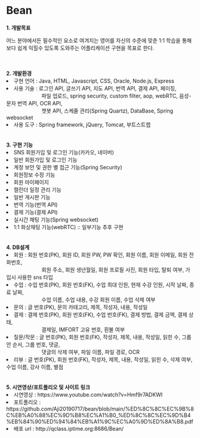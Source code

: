 # Bean

<b>1. 개발목표</b><br/>
  <p>어느 분야에서든 필수적인 요소로 여겨지는 영어를 자신의 수준에 맞춘 1:1 학습을 통해 보다 쉽게 익힐수 있도록 도와주는 어플리케이션 구현을 목표로 한다.</p>
<br/><br/>
<b>2. 개발환경</b>
  <li>구현 언어 : Java, HTML, Javascript, CSS, Oracle, Node.js, Express</li>
  <li>사용 기술 : 로그인 API, 글쓰기 API, 지도 API, 번역 API, 결제 API, 페이징,<br/>
&nbsp;&nbsp;&nbsp;&nbsp;&nbsp;&nbsp;&nbsp;&nbsp;&nbsp;&nbsp;&nbsp;&nbsp;&nbsp;&nbsp;&nbsp;&nbsp;&nbsp;&nbsp;&nbsp;&nbsp;&nbsp;&nbsp;&nbsp;
  파일 업로드, spring security, custom filter, aop, webRTC, 음성-문자 번역 API, OCR API,<br/>
&nbsp;&nbsp;&nbsp;&nbsp;&nbsp;&nbsp;&nbsp;&nbsp;&nbsp;&nbsp;&nbsp;&nbsp;&nbsp;&nbsp;&nbsp;&nbsp;&nbsp;&nbsp;&nbsp;&nbsp;&nbsp;&nbsp;&nbsp;
  챗봇 API, 스케줄 관리(Spring Quartz), DataBase, Spring websocket</li>
  <li>사용 도구 : Spring framework, jQuery, Tomcat, 부트스트랩</li>
<br/><br/>
<b>3. 구현 기능</b>
  <li>SNS 회원가입 및 로그인 기능(카카오, 네이버)</li>
  <li>일반 회원가입 및 로그인 기능</li>
  <li>계정 보안 및 권한 별 접근 기능(Spring Security)</li>
  <li>회원정보 수정 기능</li>
  <li>회원 마이페이지</li>
  <li>캘린더 일정 관리 기능</li>
  <li>일반 게시판 기능</li>
  <li>번역 기능(번역 API)</li>
  <li>결제 기능(결제 API)</li>
  <li>실시간 채팅 기능(Spring websocket)</li>
  <li>1:1 화상채팅 기능(webRTC) :: 일부기능 추후 구현</li>
<br/><br/>
<b>4. DB설계</b>
  <li>회원 : 회원 번호(PK), 회원 ID, 회원 PW, PW 확인, 회원 이름, 회원 이메일, 회원 전화번호,<br/>
  &nbsp;&nbsp;&nbsp;&nbsp;&nbsp;&nbsp;&nbsp;&nbsp;&nbsp;&nbsp;&nbsp;&nbsp;&nbsp;&nbsp;&nbsp;&nbsp;&nbsp;&nbsp;&nbsp;&nbsp;&nbsp;&nbsp;&nbsp;
  회원 주소, 회원 생년월일, 회원 프로필 사진, 회원 타입, 탈퇴 여부, 가입시 사용한 sns 타입</li>
  <li>수업 : 수업 번호(PK), 회원 번호(FK), 수업 최대 인원, 현재 수강 인원, 시작 날짜, 종료 날짜, <br/>
  &nbsp;&nbsp;&nbsp;&nbsp;&nbsp;&nbsp;&nbsp;&nbsp;&nbsp;&nbsp;&nbsp;&nbsp;&nbsp;&nbsp;&nbsp;&nbsp;&nbsp;&nbsp;&nbsp;&nbsp;&nbsp;&nbsp;&nbsp;
  수업 이름, 수업 내용, 수강 회원 이름, 수업 삭제 여부</li>
  <li>문의 : 글 번호(PK), 문의 카테고리, 제목, 작성자, 내용, 작성일</li>
  <li>결제 : 결제 번호(PK), 회원 번호(FK), 수업 번호(FK), 결제 방법, 결제 금액, 결제 상태,<br/>
  &nbsp;&nbsp;&nbsp;&nbsp;&nbsp;&nbsp;&nbsp;&nbsp;&nbsp;&nbsp;&nbsp;&nbsp;&nbsp;&nbsp;&nbsp;&nbsp;&nbsp;&nbsp;&nbsp;&nbsp;&nbsp;&nbsp;&nbsp;
  결제일, IMFORT 고유 번호, 횐불 여부</li>
  <li>질문/작문 : 글 번호(PK), 회원 번호(FK), 작성자, 제목, 내용, 작성일, 읽힌 수, 그룹 안 순서, 그룹 번호, 댓글,<br/>
  &nbsp;&nbsp;&nbsp;&nbsp;&nbsp;&nbsp;&nbsp;&nbsp;&nbsp;&nbsp;&nbsp;&nbsp;&nbsp;&nbsp;&nbsp;&nbsp;&nbsp;&nbsp;&nbsp;&nbsp;&nbsp;&nbsp;&nbsp;
  댓글의 삭제 여부, 파일 이름, 파일 경로, OCR</li>
  <li>리뷰 : 글 번호(PK), 회원 번호(FK), 작성자, 제목, 내용, 작성일, 읽힌 수, 삭제 여부, 수업 이름, 강사 이름, 별점</li>
<br/><br/>
<b>5. 시연영상/포트폴리오 및 사이트 링크</b>
  <li> 시연영상 : https://www.youtube.com/watch?v=Hmf9r7ADKWI </li>
  <li> 포트폴리오 : https://github.com/Aji20190717/bean/blob/main/%ED%8C%8C%EC%9B%8C%EB%A0%88%EC%9D%B8%EC%A1%B0_%ED%8C%8C%EC%9D%B4%EB%84%90%ED%94%84%EB%A1%9C%EC%A0%9D%ED%8A%B8.pdf </li>
  <li> 배포 url :  http://qclass.iptime.org:8686/Bean/</li>
  
  
